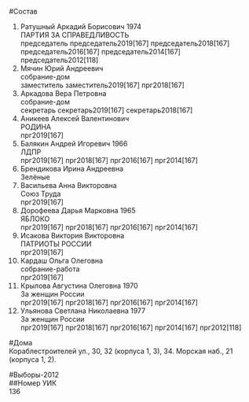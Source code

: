 #Состав  
1. Ратушный Аркадий Борисович 1974  
    ПАРТИЯ ЗА СПРАВЕДЛИВОСТЬ  
    председатель председатель2019[167] председатель2018[167] председатель2016[167] председатель2014[167] председатель2012[118]  
2. Мячин Юрий Андреевич  
    собрание-дом  
    заместитель заместитель2019[167] прг2018[167]  
3. Аркадова Вера Петровна  
    собрание-дом  
    секретарь секретарь2019[167] секретарь2018[167]  
4. Аникеев Алексей Валентинович  
    РОДИНА  
    прг2019[167]  
5. Балякин Андрей Игоревич 1966  
    ЛДПР  
    прг2019[167] прг2018[167] прг2016[167] прг2014[167]  
6. Брендикова Ирина Андреевна  
    Зелёные  
7. Васильева Анна Викторовна  
    Союз Труда  
    прг2019[167]  
8. Дорофеева Дарья Марковна 1965  
    ЯБЛОКО  
    прг2019[167] прг2018[167] прг2016[167] прг2014[167]  
9. Исакова Виктория Викторовна  
    ПАТРИОТЫ РОССИИ  
    прг2019[167]  
10. Кардаш Ольга Олеговна  
    собрание-работа  
    прг2019[167]  
11. Крылова Августина Олеговна 1970  
    За женщин России  
    прг2019[167] прг2018[167] прг2016[167] прг2014[167]  
12. Ульянова Светлана Николаевна 1977  
    За женщин России  
    прг2019[167] прг2018[167] прг2016[167] прг2014[167] прг2012[118]  
  
#Дома  
Кораблестроителей ул.,     30, 32 (корпуса 1, 3), 34. Морская наб.,     21 (корпуса 1, 2).  
  
#Выборы-2012  
##Номер УИК  
136  
